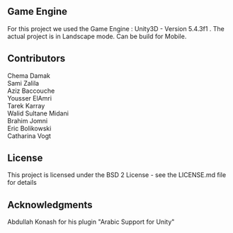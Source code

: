 ## Game Engine

For this project we used the Game Engine : Unity3D - Version 5.4.3f1 . 
The actual project is in Landscape mode. 
Can be build for Mobile. 

## Contributors

Chema Damak<br />
Sami Zalila<br /> 
Aziz Baccouche<br /> 
Yousser ElAmri<br /> 
Tarek Karray<br /> 
Walid Sultane Midani<br /> 
Brahim Jomni<br />
Eric Bolikowski<br />
Catharina Vogt  

## License

This project is licensed under the BSD 2 License - see the LICENSE.md file for details

## Acknowledgments

Abdullah Konash for his plugin "Arabic Support for Unity"
